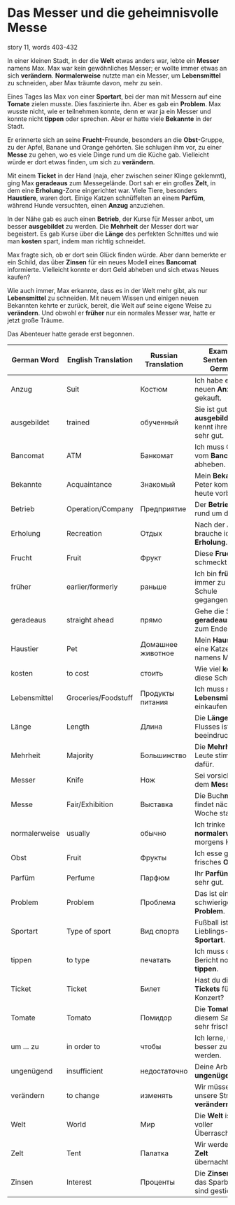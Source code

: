# Das Messer und die geheimnisvolle Messe

story 11, words 403-432

In einer kleinen Stadt, in der die **Welt** etwas anders war, lebte ein **Messer** namens Max. Max war kein gewöhnliches Messer; er wollte immer etwas an sich **verändern**. **Normalerweise** nutzte man ein Messer, um **Lebensmittel** zu schneiden, aber Max träumte davon, mehr zu sein.

Eines Tages las Max von einer **Sportart**, bei der man mit Messern auf eine **Tomate** zielen musste. Dies faszinierte ihn. Aber es gab ein **Problem**. Max wusste nicht, wie er teilnehmen konnte, denn er war ja ein Messer und konnte nicht **tippen** oder sprechen. Aber er hatte viele **Bekannte** in der Stadt. 

Er erinnerte sich an seine **Frucht**-Freunde, besonders an die **Obst**-Gruppe, zu der Apfel, Banane und Orange gehörten. Sie schlugen ihm vor, zu einer **Messe** zu gehen, wo es viele Dinge rund um die Küche gab. Vielleicht würde er dort etwas finden, um sich zu **verändern**.

Mit einem **Ticket** in der Hand (naja, eher zwischen seiner Klinge geklemmt), ging Max **geradeaus** zum Messegelände. Dort sah er ein großes **Zelt**, in dem eine **Erholung**-Zone eingerichtet war. Viele Tiere, besonders **Haustiere**, waren dort. Einige Katzen schnüffelten an einem **Parfüm**, während Hunde versuchten, einen **Anzug** anzuziehen.

In der Nähe gab es auch einen **Betrieb**, der Kurse für Messer anbot, um besser **ausgebildet** zu werden. Die **Mehrheit** der Messer dort war begeistert. Es gab Kurse über die **Länge** des perfekten Schnittes und wie man **kosten** spart, indem man richtig schneidet.

Max fragte sich, ob er dort sein Glück finden würde. Aber dann bemerkte er ein Schild, das über **Zinsen** für ein neues Modell eines **Bancomat** informierte. Vielleicht konnte er dort Geld abheben und sich etwas Neues kaufen?

Wie auch immer, Max erkannte, dass es in der Welt mehr gibt, als nur **Lebensmittel** zu schneiden. Mit neuem Wissen und einigen neuen Bekannten kehrte er zurück, bereit, die Welt auf seine eigene Weise zu **verändern**. Und obwohl er **früher** nur ein normales Messer war, hatte er jetzt große Träume.

Das Abenteuer hatte gerade erst begonnen.

| **German Word** | **English Translation** | **Russian Translation** | **Example Sentence in German** |
|-----------------|-------------------------|-------------------------|-------------------------------|
| Anzug           | Suit                    | Костюм                  | Ich habe einen neuen **Anzug** gekauft. |
| ausgebildet     | trained                 | обученный               | Sie ist gut **ausgebildet** und kennt ihren Job sehr gut. |
| Bancomat        | ATM                     | Банкомат                | Ich muss Geld vom **Bancomat** abheben. |
| Bekannte        | Acquaintance            | Знакомый                | Mein **Bekannte** Peter kommt heute vorbei. |
| Betrieb         | Operation/Company       | Предприятие             | Der **Betrieb** läuft rund um die Uhr. |
| Erholung        | Recreation              | Отдых                   | Nach der Arbeit brauche ich eine **Erholung**. |
| Frucht          | Fruit                   | Фрукт                   | Diese **Frucht** schmeckt süß. |
| früher          | earlier/formerly        | раньше                  | Ich bin **früher** immer zu Fuß zur Schule gegangen. |
| geradeaus       | straight ahead          | прямо                   | Gehe die Straße **geradeaus** bis zum Ende. |
| Haustier        | Pet                     | Домашнее животное       | Mein **Haustier** ist eine Katze namens Mia. |
| kosten          | to cost                 | стоить                  | Wie viel **kosten** diese Schuhe? |
| Lebensmittel    | Groceries/Foodstuff     | Продукты питания        | Ich muss noch **Lebensmittel** einkaufen. |
| Länge           | Length                  | Длина                   | Die **Länge** des Flusses ist beeindruckend. |
| Mehrheit        | Majority                | Большинство             | Die **Mehrheit** der Leute stimmte dafür. |
| Messer          | Knife                   | Нож                     | Sei vorsichtig mit dem **Messer**! |
| Messe           | Fair/Exhibition         | Выставка                | Die Buch**messe** findet nächste Woche statt. |
| normalerweise   | usually                 | обычно                  | Ich trinke **normalerweise** morgens Kaffee. |
| Obst            | Fruit                   | Фрукты                  | Ich esse gerne frisches **Obst**. |
| Parfüm          | Perfume                 | Парфюм                  | Ihr **Parfüm** riecht sehr gut. |
| Problem         | Problem                 | Проблема                | Das ist ein schwieriges **Problem**. |
| Sportart        | Type of sport           | Вид спорта              | Fußball ist meine Lieblings-**Sportart**. |
| tippen          | to type                 | печатать                | Ich muss den Bericht noch **tippen**. |
| Ticket          | Ticket                  | Билет                   | Hast du die **Tickets** für das Konzert? |
| Tomate          | Tomato                  | Помидор                 | Die **Tomate** in diesem Salat ist sehr frisch. |
| um … zu         | in order to             | чтобы                   | Ich lerne, **um** besser zu werden. |
| ungenügend      | insufficient            | недостаточно            | Deine Arbeit ist **ungenügend**. |
| verändern       | to change               | изменять                | Wir müssen unsere Strategie **verändern**. |
| Welt            | World                   | Мир                     | Die **Welt** ist voller Überraschungen. |
| Zelt            | Tent                    | Палатка                 | Wir werden im **Zelt** übernachten. |
| Zinsen          | Interest                | Проценты                | Die **Zinsen** für das Sparbuch sind gestiegen. |

